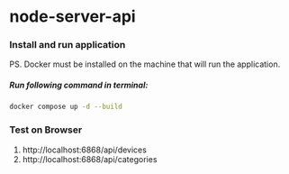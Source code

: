 # node-server-api

### Install and run application

PS. Docker must be installed on the machine that will run the application.

##### Run following command in terminal:

``` bash
docker compose up -d --build
```
### Test on Browser

1. http://localhost:6868/api/devices
2. http://localhost:6868/api/categories
